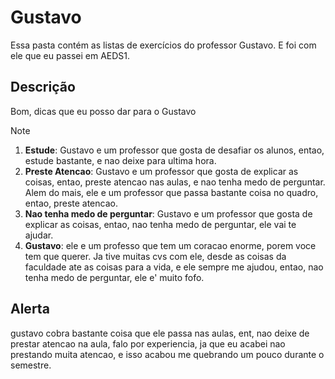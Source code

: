 # Gustavo

Essa pasta contém as listas de exercícios do professor Gustavo. E foi com ele que eu passei em AEDS1.

## Descrição

Bom, dicas que eu posso dar para o Gustavo

> [!NOTE]
>
> 1. **Estude**: Gustavo e um professor que gosta de desafiar os alunos, entao, estude bastante, e nao deixe para ultima hora.
> 2. **Preste Atencao**: Gustavo e um professor que gosta de explicar as coisas, entao, preste atencao nas aulas, e nao tenha medo de perguntar. Alem do mais, ele e um professor que passa bastante coisa no quadro, entao, preste atencao.
> 3. **Nao tenha medo de perguntar**: Gustavo e um professor que gosta de explicar as coisas, entao, nao tenha medo de perguntar, ele vai te ajudar.
> 4. **Gustavo**: ele e um professo que tem um coracao enorme, porem voce tem que querer. Ja tive muitas cvs com ele, desde as coisas da faculdade ate as coisas para a vida, e ele sempre me ajudou, entao, nao tenha medo de perguntar, ele e' muito fofo.
>

## Alerta

gustavo cobra bastante coisa que ele passa nas aulas, ent, nao deixe de prestar atencao na aula, falo por experiencia, ja que eu acabei nao prestando muita atencao, e isso acabou me quebrando um pouco durante o semestre.